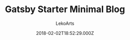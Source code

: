 ---
title: Gatsby Starter Minimal Blog
github: https://github.com/LekoArts/gatsby-starter-minimal-blog
demo: https://minimal-blog.lekoarts.de/
author: LekoArts
ssg:
  - Jekyll
cms:
  - Markdown
date: 2018-02-02T18:52:29.000Z
description: >-
  Typography driven, feature-rich blogging theme with minimal aesthetics.
  Includes tags/categories support and extensive features for code blocks such
  as live preview, line numbers, and line highlighting.
draft: true
publish_date: '2018-02-02T18:52:29Z'
update_date: '2022-11-23T10:47:58Z'
github_star: 1034
github_fork: 307
---